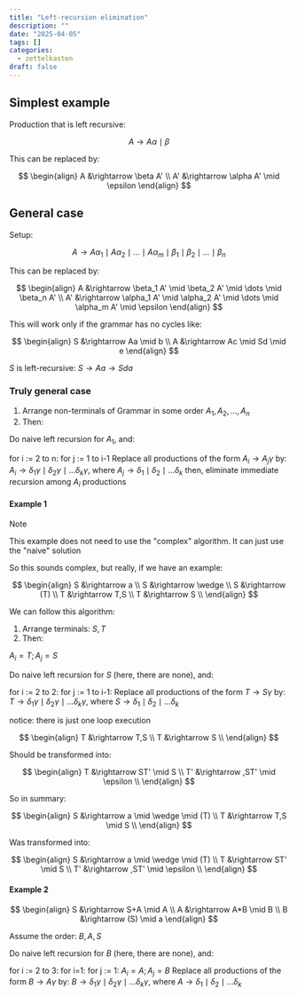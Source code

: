 ```yaml
---
title: "Left-recursion elimination"
description: ""
date: "2025-04-05"
tags: []
categories:
  - zettelkasten
draft: false
---
```


## Simplest example

Production that is left recursive:

$$
A \rightarrow A\alpha \mid \beta
$$

This can be replaced by:

$$
\begin{align}
A  &\rightarrow \beta A' \\
A' &\rightarrow \alpha A' \mid \epsilon
\end{align}
$$

## General case

Setup:

$$
A \rightarrow A\alpha_1 \mid A\alpha_2 \mid \dots \mid A\alpha_m \mid \beta_1 \mid \beta_2 \mid \dots \mid \beta_n
$$

This can be replaced by:

$$
\begin{align}
A  &\rightarrow \beta_1 A'  \mid \beta_2 A'  \mid \dots \mid \beta_n A' \\
A' &\rightarrow \alpha_1 A' \mid \alpha_2 A' \mid \dots \mid \alpha_m A' \mid \epsilon
\end{align}
$$

This will work only if the grammar has no cycles like:

$$
\begin{align}
S  &\rightarrow Aa \mid b \\
A  &\rightarrow Ac \mid Sd \mid e
\end{align}
$$

$S$ is left-recursive: $S \rightarrow Aa \rightarrow Sda$

### Truly general case

1. Arrange non-terminals of Grammar in some order $A_1,A_2,\dots,A_n$
2. Then:

Do naive left recursion for $A_1$, and:

for i := 2 to n:
    for j := 1 to i-1
        Replace all productions of the form $A_i \rightarrow A_j \gamma$
        by: $A_i \rightarrow \delta_1\gamma \mid \delta_2\gamma \mid \dots \delta_k\gamma$, where $A_j \rightarrow \delta_1 \mid \delta_2 \mid \dots \delta_k$
        then, eliminate immediate recursion among $A_i$ productions

#### Example 1

> [!Note]
> This example does not need to use the "complex" algorithm. It can just use the "naive" solution

So this sounds complex, but really, if we have an example:

$$
\begin{align}
S  &\rightarrow a \\
S  &\rightarrow \wedge \\
S  &\rightarrow (T) \\
T  &\rightarrow T,S \\
T  &\rightarrow S \\
\end{align}
$$

We can follow this algorithm:

1. Arrange terminals: $S, T$
2. Then:

$A_i = T; A_j = S$

Do naive left recursion for $S$ (here, there are none), and:

for i := 2 to 2:
    for j := 1 to i-1:
        Replace all productions of the form $T \rightarrow S \gamma$
        by: $T \rightarrow \delta_1\gamma \mid \delta_2\gamma \mid \dots \delta_k\gamma$, where $S \rightarrow \delta_1 \mid \delta_2 \mid \dots \delta_k$

notice: there is just one loop execution

$$
\begin{align}
T  &\rightarrow T,S \\
T  &\rightarrow S \\
\end{align}
$$

Should be transformed into:

$$
\begin{align}
T  &\rightarrow ST' \mid S \\
T'  &\rightarrow ,ST' \mid \epsilon \\
\end{align}
$$

So in summary:

$$
\begin{align}
S  &\rightarrow a \mid \wedge \mid (T) \\
T  &\rightarrow T,S \mid S \\
\end{align}
$$

Was transformed into:

$$
\begin{align}
S  &\rightarrow a \mid \wedge \mid (T) \\
T  &\rightarrow ST' \mid S \\
T'  &\rightarrow ,ST' \mid \epsilon \\
\end{align}
$$

#### Example 2

$$
\begin{align}
S  &\rightarrow S+A \mid A \\
A  &\rightarrow A*B \mid B \\
B  &\rightarrow (S) \mid a
\end{align}
$$

Assume the order: $B, A, S$

Do naive left recursion for $B$ (here, there are none), and:

for i := 2 to 3:
    for i=1:
    for j := 1:
        $A_i = A; A_j = B$
        Replace all productions of the form $B \rightarrow A \gamma$
        by: $B \rightarrow \delta_1\gamma \mid \delta_2\gamma \mid \dots \delta_k\gamma$, where $A \rightarrow \delta_1 \mid \delta_2 \mid \dots \delta_k$
